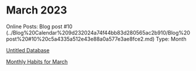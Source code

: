 # March 2023

Online Posts: Blog post #10 (../Blog%20Calendar%209d232024a74f44bb83d280565ac2b910/Blog%20post%20#10%20c5a4335a512e43e88a0a577e3ae8fce2.md)
Type: Month

[Untitled Database](March%202023%20bc1f19d8810a40e9b1ba70afa6a7437c/Untitled%20Database%202fbaf4968d694f6499e1544dd8ec1e3b.csv)

[Monthly Habits for March](March%202023%20bc1f19d8810a40e9b1ba70afa6a7437c/Monthly%20Habits%20for%20March%203842a40e8f5449e0aa9a940ebdffb436.csv)